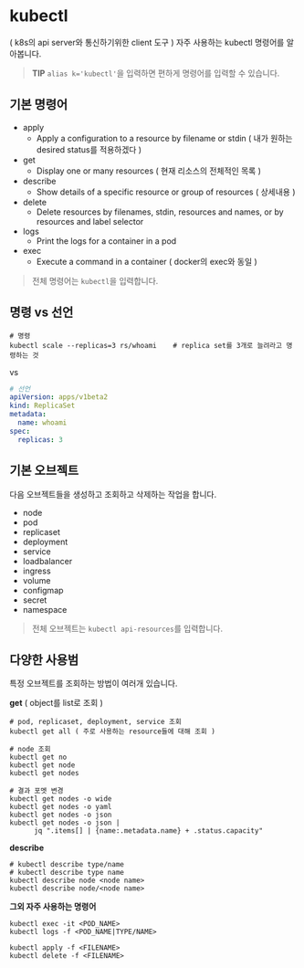 # kubectl
( k8s의 api server와 통신하기위한 client 도구 )
자주 사용하는 kubectl 명령어를 알아봅니다.

> **TIP** `alias k='kubectl'`을 입력하면 편하게 명령어를 입력할 수 있습니다.

## 기본 명령어

- apply
  - Apply a configuration to a resource by filename or stdin ( 내가 원하는 desired status를 적용하겠다 )
- get 
  - Display one or many resources ( 현재 리소스의 전체적인 목록 )
- describe
  - Show details of a specific resource or group of resources ( 상세내용 )
- delete
  - Delete resources by filenames, stdin, resources and names, or by resources and label selector
- logs
  - Print the logs for a container in a pod
- exec
  - Execute a command in a container ( docker의 exec와 동일 )


> 전체 명령어는 `kubectl`을 입력합니다.

## 명령 vs 선언

```
# 명령
kubectl scale --replicas=3 rs/whoami    # replica set를 3개로 늘려라고 명령하는 것 
```

vs

```yml
# 선언
apiVersion: apps/v1beta2
kind: ReplicaSet
metadata:
  name: whoami
spec:
  replicas: 3
```

## 기본 오브젝트

다음 오브젝트들을 생성하고 조회하고 삭제하는 작업을 합니다.

- node
- pod
- replicaset
- deployment
- service
- loadbalancer
- ingress
- volume
- configmap
- secret
- namespace

> 전체 오브젝트는 `kubectl api-resources`를 입력합니다.

## 다양한 사용범

특정 오브젝트를 조회하는 방법이 여러개 있습니다.

**get**
( object를 list로 조회 )
```
# pod, replicaset, deployment, service 조회
kubectl get all ( 주로 사용하는 resource들에 대해 조회 )

# node 조회
kubectl get no
kubectl get node
kubectl get nodes

# 결과 포멧 변경
kubectl get nodes -o wide
kubectl get nodes -o yaml
kubectl get nodes -o json
kubectl get nodes -o json |
      jq ".items[] | {name:.metadata.name} + .status.capacity"
```

**describe**

```
# kubectl describe type/name
# kubectl describe type name
kubectl describe node <node name>
kubectl describe node/<node name>
```

**그외 자주 사용하는 명령어**

```
kubectl exec -it <POD_NAME>
kubectl logs -f <POD_NAME|TYPE/NAME>

kubectl apply -f <FILENAME>
kubectl delete -f <FILENAME>
```
